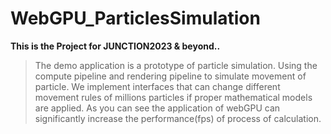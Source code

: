 # WebGPU_ParticlesSimulation
**This is the Project for JUNCTION2023 & beyond..**

> The demo application is a prototype of particle simulation. Using the compute pipeline and rendering pipeline to simulate movement of particle. We implement interfaces that can change different movement rules of millions particles if proper mathematical models are applied. As you can see the application of webGPU can significantly increase the performance(fps) of process of calculation.